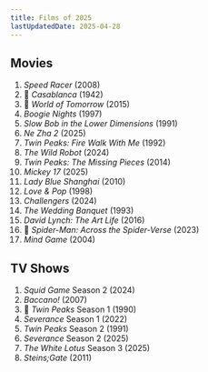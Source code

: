 ```yaml
---
title: Films of 2025
lastUpdatedDate: 2025-04-28
---
```


## Movies

1. *Speed Racer* (2008)
2. 🔁 *Casablanca* (1942)
3. 🔁 *World of Tomorrow* (2015)
4. *Boogie Nights* (1997)
5. *Slow Bob in the Lower Dimensions* (1991)
6. *Ne Zha 2* (2025)
7. *Twin Peaks: Fire Walk With Me* (1992)
8. *The Wild Robot* (2024)
9. *Twin Peaks: The Missing Pieces* (2014)
10. *Mickey 17* (2025)
11. *Lady Blue Shanghai* (2010)
12. *Love & Pop* (1998)
13. *Challengers* (2024)
14. *The Wedding Banquet* (1993)
15. *David Lynch: The Art Life* (2016)
16. 🔁 *Spider-Man: Across the Spider-Verse* (2023)
17. *Mind Game* (2004)

## TV Shows

1. *Squid Game* Season 2 (2024)
2. *Baccano!* (2007)
3. 🔁 *Twin Peaks* Season 1 (1990)
4. *Severance* Season 1 (2022)
5. *Twin Peaks* Season 2 (1991)
6. *Severance* Season 2 (2025)
7. *The White Lotus* Season 3 (2025)
8. *Steins;Gate* (2011)